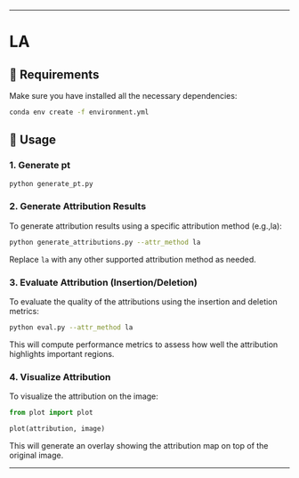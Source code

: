 
---

# LA

## 🔧 Requirements

Make sure you have installed all the necessary dependencies:

```bash
conda env create -f environment.yml
```

## 🚀 Usage
### 1. Generate pt

```bash
python generate_pt.py
```

### 2. Generate Attribution Results

To generate attribution results using a specific attribution method (e.g.,la):

```bash
python generate_attributions.py --attr_method la
```

Replace `la` with any other supported attribution method as needed.

### 3. Evaluate Attribution (Insertion/Deletion)

To evaluate the quality of the attributions using the insertion and deletion metrics:

```bash
python eval.py --attr_method la
```

This will compute performance metrics to assess how well the attribution highlights important regions.

### 4. Visualize Attribution

To visualize the attribution on the image:

```python
from plot import plot

plot(attribution, image)
```

This will generate an overlay showing the attribution map on top of the original image.

---

